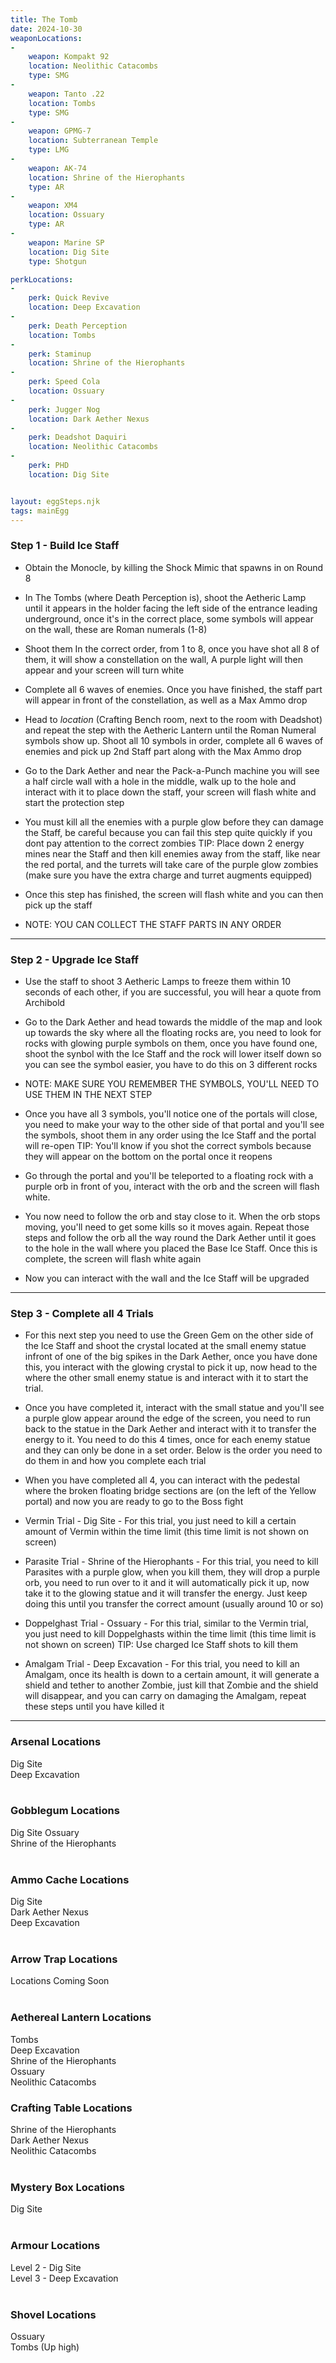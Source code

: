 ```yaml
---
title: The Tomb
date: 2024-10-30
weaponLocations: 
-
    weapon: Kompakt 92
    location: Neolithic Catacombs
    type: SMG
-
    weapon: Tanto .22
    location: Tombs
    type: SMG
-
    weapon: GPMG-7
    location: Subterranean Temple
    type: LMG
-
    weapon: AK-74
    location: Shrine of the Hierophants
    type: AR
-
    weapon: XM4
    location: Ossuary
    type: AR
-
    weapon: Marine SP
    location: Dig Site
    type: Shotgun

perkLocations: 
-
    perk: Quick Revive
    location: Deep Excavation
-
    perk: Death Perception
    location: Tombs
-
    perk: Staminup
    location: Shrine of the Hierophants
-
    perk: Speed Cola
    location: Ossuary
-
    perk: Jugger Nog
    location: Dark Aether Nexus
-
    perk: Deadshot Daquiri
    location: Neolithic Catacombs
-
    perk: PHD
    location: Dig Site


layout: eggSteps.njk
tags: mainEgg
---
```


<h3 class='space' id="base-ice-staff">Step 1 - Build Ice Staff</h3>  

- Obtain the Monocle, by killing the Shock Mimic that spawns in on Round 8

- In The Tombs (where Death Perception is), shoot the Aetheric Lamp until it appears in the holder facing the left side of the entrance leading underground, once it's in the correct place, some symbols will appear on the wall, these are Roman numerals (1-8)

- Shoot them In the correct order, from 1 to 8, once you have shot all 8 of them, it will show a constellation on the wall, A purple light will then appear and your screen will turn white

- Complete all 6 waves of enemies. Once you have finished, the staff part will appear in front of the constellation, as well as a Max Ammo drop

- Head to *location* (Crafting Bench room, next to the room with Deadshot) and repeat the step with the Aetheric Lantern until the Roman Numeral symbols show up. Shoot all 10 symbols in order, complete all 6 waves of enemies and pick up 2nd Staff part along with the Max Ammo drop

- Go to the Dark Aether and near the Pack-a-Punch machine you will see a half circle wall with a hole in the middle, walk up to the hole and interact with it to place down the staff, your screen will flash white and start the protection step

- You must kill all the enemies with a purple glow before they can damage the Staff, be careful because you can fail this step quite quickly if you dont pay attention to the correct zombies <span class='green-text'>TIP: Place down 2 energy mines near the Staff and then kill enemies away from the staff, like near the red portal, and the turrets will take care of the purple glow zombies (make sure you have the extra charge and turret augments equipped)</span>

- Once this step has finished, the screen will flash white and you can then pick up the staff

- <span class='note-text'>NOTE: YOU CAN COLLECT THE STAFF PARTS IN ANY ORDER</span>

---

<h3 class='space' id='upgraded-ice-staff'>Step 2 - Upgrade Ice Staff</h3>

- Use the staff to shoot 3 Aetheric Lamps to freeze them within 10 seconds of each other, if you are successful, you will hear a quote from Archibold

- Go to the Dark Aether and head towards the middle of the map and look up towards the sky where all the floating rocks are, you need to look for rocks with glowing purple symbols on them, once you have found one, shoot the synbol with the Ice Staff and the rock will lower itself down so you can see the symbol easier, you have to do this on 3 different rocks

- <span class='note-text'>NOTE: MAKE SURE YOU REMEMBER THE SYMBOLS, YOU'LL NEED TO USE THEM IN THE NEXT STEP</span>

- Once you have all 3 symbols, you'll notice one of the portals will close, you need to make your way to the other side of that portal and you'll see the symbols, shoot them in any order using the Ice Staff and the portal will re-open <span class='green-text'>TIP: You'll know if you shot the correct symbols because they will appear on the bottom on the portal once it reopens</span>

- Go through the portal and you'll be teleported to a floating rock with a purple orb in front of you, interact with the orb and the screen will flash white.

- You now need to follow the orb and stay close to it. When the orb stops moving, you'll need to get some kills so it moves again. Repeat those steps and follow the orb all the way round the Dark Aether until it goes to the hole in the wall where you placed the Base Ice Staff. Once this is complete, the screen will flash white again

- Now you can interact with the wall and the Ice Staff will be upgraded

---

<h3 class='space'>Step 3 - Complete all 4 Trials</h3>

- For this next step you need to use the Green Gem on the other side of the Ice Staff and shoot the crystal located at the small enemy statue infront of one of the big spikes in the Dark Aether, once you have done this, you interact with the glowing crystal to pick it up, now head to the where the other small enemy statue is and interact with it to start the trial. 

- Once you have completed it, interact with the small statue and you'll see a purple glow appear around the edge of the screen, you need to run back to the statue in the Dark Aether and interact with it to transfer the energy to it. You need to do this 4 times, once for each enemy statue and they can only be done in a set order. Below is the order you need to do them in and how you complete each trial

- When you have completed all 4, you can interact with the pedestal where the broken floating bridge sections are (on the left of the Yellow portal) and now you are ready to go to the Boss fight

- <span class='green-text' id='vermin-trial'>Vermin Trial - Dig Site -</span> For this trial, you just need to kill a certain amount of Vermin within the time limit (this time limit is not shown on screen)

- <span class='green-text' id='parasite-trial'>Parasite Trial - Shrine of the Hierophants -</span> For this trial, you need to kill Parasites with a purple glow, when you kill them, they will drop a purple orb, you need to run over to it and it will automatically pick it up, now take it to the glowing statue and it will transfer the energy. Just keep doing this until you transfer the correct amount (usually around 10 or so)

- <span class='green-text' id='doppelghast-trial'>Doppelghast Trial - Ossuary -</span> For this trial, similar to the Vermin trial, you just need to kill Doppelghasts within the time limit (this time limit is not shown on screen) <span class='green-text'>TIP: Use charged Ice Staff shots to kill them</span>

- <span class='green-text' id='amalgam-trial'>Amalgam Trial - Deep Excavation -</span> For this trial, you need to kill an Amalgam, once its health is down to a certain amount, it will generate a shield and tether to another Zombie, just kill that Zombie and the shield will disappear, and you can carry on damaging the Amalgam, repeat these steps until you have killed it

---

### Arsenal Locations

Dig Site  
Deep Excavation   
<br>  

### Gobblegum Locations

Dig Site 
Ossuary  
Shrine of the Hierophants   
<br>  

### Ammo Cache Locations

Dig Site  
Dark Aether Nexus  
Deep Excavation    
<br>

### Arrow Trap Locations

Locations Coming Soon   
<br>  

### Aethereal Lantern Locations

Tombs  
Deep Excavation  
Shrine of the Hierophants  
Ossuary  
Neolithic Catacombs
<br>  

### Crafting Table Locations

Shrine of the Hierophants  
Dark Aether Nexus  
Neolithic Catacombs  
<br>  

### Mystery Box Locations

Dig Site   
<br>  
  
### Armour Locations

Level 2 - Dig Site  
Level 3 - Deep Excavation     
<br>  

### Shovel Locations

Ossuary  
Tombs (Up high)  
<br>  





